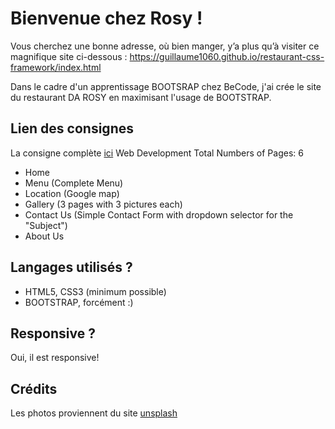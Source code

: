 # Bienvenue chez Rosy !
Vous cherchez une bonne adresse, où bien manger, y’a plus qu’à visiter ce magnifique site ci-dessous :
https://guillaume1060.github.io/restaurant-css-framework/index.html

Dans le cadre d'un apprentissage BOOTSRAP chez BeCode, j'ai crée le site du restaurant DA ROSY en maximisant l'usage de BOOTSTRAP.

## Lien des consignes
La consigne complète [ici](https://github.com/becodeorg/Swartz-6/blob/main/1.The-Field/10.Bootstrap/restaurant.adoc)
Web Development
Total Numbers of Pages: 6
- Home
- Menu (Complete Menu)
- Location (Google map)
- Gallery (3 pages with 3 pictures each)
- Contact Us (Simple Contact Form with dropdown selector for the "Subject")
- About Us

## Langages utilisés ?

+ HTML5, CSS3 (minimum possible)
+ BOOTSTRAP, forcément :)
## Responsive ?

Oui, il est responsive!

## Crédits
Les photos proviennent du site [unsplash](https://unsplash.com/)
